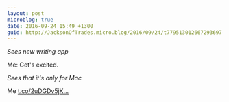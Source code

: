 ```yaml
---
layout: post
microblog: true
date: 2016-09-24 15:49 +1300
guid: http://JacksonOfTrades.micro.blog/2016/09/24/t779513012667293697.html
---
```

*Sees new writing app*

Me: Get's excited.

*Sees that it's only for Mac*

Me [t.co/2uDGDv5jK...](https://t.co/2uDGDv5jKV)
